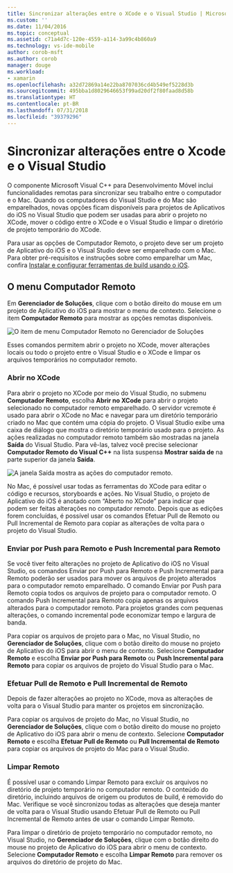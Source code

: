 ```yaml
---
title: Sincronizar alterações entre o XCode e o Visual Studio | Microsoft Docs
ms.custom: ''
ms.date: 11/04/2016
ms.topic: conceptual
ms.assetid: c71a4d7c-120e-4559-a114-3a99c4b860a9
ms.technology: vs-ide-mobile
author: corob-msft
ms.author: corob
manager: douge
ms.workload:
- xamarin
ms.openlocfilehash: a32d72869a14e22ba8707036cd4b549ef5228d3b
ms.sourcegitcommit: 495bba1d8029646653f99ad20df2f80faad8d58b
ms.translationtype: HT
ms.contentlocale: pt-BR
ms.lasthandoff: 07/31/2018
ms.locfileid: "39379296"
---
```

# <a name="sync-changes-between-xcode-and-visual-studio"></a>Sincronizar alterações entre o Xcode e o Visual Studio
O componente Microsoft Visual C++ para Desenvolvimento Móvel inclui funcionalidades remotas para sincronizar seu trabalho entre o computador e o Mac. Quando os computadores do Visual Studio e do Mac são emparelhados, novas opções ficam disponíveis para projetos de Aplicativos do iOS no Visual Studio que podem ser usadas para abrir o projeto no XCode, mover o código entre o XCode e o Visual Studio e limpar o diretório de projeto temporário do XCode.

 Para usar as opções de Computador Remoto, o projeto deve ser um projeto de Aplicativo do iOS e o Visual Studio deve ser emparelhado com o Mac. Para obter pré-requisitos e instruções sobre como emparelhar um Mac, confira [Instalar e configurar ferramentas de build usando o iOS](../cross-platform/install-and-configure-tools-to-build-using-ios.md).

## <a name="the-remote-machine-menu"></a>O menu Computador Remoto
 Em **Gerenciador de Soluções**, clique com o botão direito do mouse em um projeto de Aplicativo do iOS para mostrar o menu de contexto. Selecione o item **Computador Remoto** para mostrar as opções remotas disponíveis.

 ![O item de menu Computador Remoto no Gerenciador de Soluções](../cross-platform/media/cppmdd_u2_remotemachine_menu.jpg "CPPMDD_U2_RemoteMachine_Menu")

 Esses comandos permitem abrir o projeto no XCode, mover alterações locais ou todo o projeto entre o Visual Studio e o XCode e limpar os arquivos temporários no computador remoto.

### <a name="open-in-xcode"></a>Abrir no XCode
 Para abrir o projeto no XCode por meio do Visual Studio, no submenu **Computador Remoto**, escolha **Abrir no XCode** para abrir o projeto selecionado no computador remoto emparelhado. O servidor vcremote é usado para abrir o XCode no Mac e navegar para um diretório temporário criado no Mac que contém uma cópia do projeto. O Visual Studio exibe uma caixa de diálogo que mostra o diretório temporário usado para o projeto. As ações realizadas no computador remoto também são mostradas na janela **Saída** do Visual Studio. Para vê-las, talvez você precise selecionar **Computador Remoto do Visual C++** na lista suspensa **Mostrar saída de** na parte superior da janela **Saída**.

 ![A janela Saída mostra as ações do computador remoto.](../cross-platform/media/cppmdd_u2_remotemachine_output.png "CPPMDD_U2_RemoteMachine_Output")

 No Mac, é possível usar todas as ferramentas do XCode para editar o código e recursos, storyboards e ações. No Visual Studio, o projeto de Aplicativo do iOS é anotado com “Aberto no XCode” para indicar que podem ser feitas alterações no computador remoto. Depois que as edições forem concluídas, é possível usar os comandos Efetuar Pull de Remoto ou Pull Incremental de Remoto para copiar as alterações de volta para o projeto do Visual Studio.

### <a name="push-to-remote-and-incremental-push-to-remote"></a>Enviar por Push para Remoto e Push Incremental para Remoto
 Se você tiver feito alterações no projeto de Aplicativo do iOS no Visual Studio, os comandos Enviar por Push para Remoto e Push Incremental para Remoto poderão ser usados para mover os arquivos de projeto alterados para o computador remoto emparelhado. O comando Enviar por Push para Remoto copia todos os arquivos de projeto para o computador remoto. O comando Push Incremental para Remoto copia apenas os arquivos alterados para o computador remoto. Para projetos grandes com pequenas alterações, o comando incremental pode economizar tempo e largura de banda.

 Para copiar os arquivos de projeto para o Mac, no Visual Studio, no **Gerenciador de Soluções**, clique com o botão direito do mouse no projeto de Aplicativo do iOS para abrir o menu de contexto. Selecione **Computador Remoto** e escolha **Enviar por Push para Remoto** ou **Push Incremental para Remoto** para copiar os arquivos de projeto do Visual Studio para o Mac.

### <a name="pull-from-remote-and-incremental-pull-from-remote"></a>Efetuar Pull de Remoto e Pull Incremental de Remoto
 Depois de fazer alterações ao projeto no XCode, mova as alterações de volta para o Visual Studio para manter os projetos em sincronização.

 Para copiar os arquivos de projeto do Mac, no Visual Studio, no **Gerenciador de Soluções**, clique com o botão direito do mouse no projeto de Aplicativo do iOS para abrir o menu de contexto. Selecione **Computador Remoto** e escolha **Efetuar Pull de Remoto** ou **Pull Incremental de Remoto** para copiar os arquivos de projeto do Mac para o Visual Studio.

### <a name="clean-remote"></a>Limpar Remoto
 É possível usar o comando Limpar Remoto para excluir os arquivos no diretório de projeto temporário no computador remoto. O conteúdo do diretório, incluindo arquivos de origem ou produtos de build, é removido do Mac. Verifique se você sincronizou todas as alterações que deseja manter de volta para o Visual Studio usando Efetuar Pull de Remoto ou Pull Incremental de Remoto antes de usar o comando Limpar Remoto.

 Para limpar o diretório de projeto temporário no computador remoto, no Visual Studio, no **Gerenciador de Soluções**, clique com o botão direito do mouse no projeto de Aplicativo do iOS para abrir o menu de contexto. Selecione **Computador Remoto** e escolha **Limpar Remoto** para remover os arquivos do diretório de projeto do Mac.